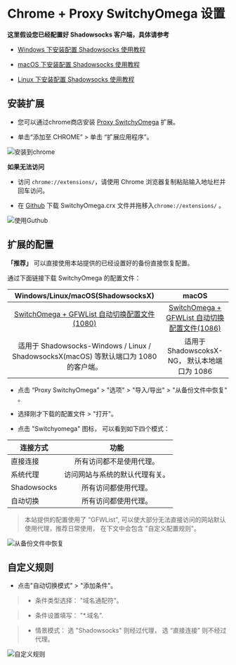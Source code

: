 # Chrome + Proxy SwitchyOmega 设置

**这里假设您已经配置好 Shadowsocks 客户端，具体请参考**

* [Windows 下安装配置 Shadowsocks 使用教程](2-windows-setup-guide-cn.md)

* [macOS 下安装配置 Shadowsocks 使用教程](3-macos-setup-guide-cn.md)

* [Linux 下安装配置 Shadowsocks 使用教程](6-linux-setup-guide-cn.md)

## 安装扩展

* 您可以通过chrome商店安装 [Proxy SwitchyOmega](https://chrome.google.com/webstore/detail/padekgcemlokbadohgkifijomclgjgif) 扩展。

* 单击“添加至 CHROME” >  单击 “扩展应用程序”。

 ![安装到chrome](files/images/bro-chromeinstall.png)

**如果无法访问**

* 访问 `chrome://extensions/`，请使用 Chrome 浏览器复制粘贴输入地址栏并回车访问。

* 在 [Github](https://github.com/FelisCatus/SwitchyOmega/releases) 下载 SwitchyOmega.crx 文件并拖移入`chrome://extensions/` 。

![使用Guthub](files/images/bro-chrome-useGithub.png)

## 扩展的配置

**「推荐」** 可以直接使用本站提供的已经设置好的备份直接恢复配置。

通过下面链接下载 SwitchyOmega 的配置文件：

|Windows/Linux/macOS(ShadowsocksX)|macOS|
|:--------:|:--------:|
|[SwitchOmega + GFWList 自动切换配置文件(1080)](https://order.shadowsocks.ch/dl.php?type=d&id=74)|[SwitchOmega + GFWList 自动切换配置文件(1086)](https://order.shadowsocks.ch/dl.php?type=d&id=75)|
|适用于 Shadowsocks-Windows / Linux / ShadowsocksX(macOS) 等默认端口为 1080 的客户端。|适用于ShadowscoksX-NG， 默认本地端口为 1086|

* 点击 “Proxy SwitchyOmega” > "选项" > "导入/导出" > "从备份文件中恢复" 。

* 选择刚才下载的配置文件 > "打开"。
* 点击 "Switchyomega" 图标， 可以看到如下四个模式：


|连接方式|功能|
|--------|:--------:|
|直接连接|所有访问都不是使用代理。|
|系统代理|访问网站与系统的默认代理有关。|
|Shadowsocks|所有访问都使用代理。|
|自动切换|所有访问都使用代理。|


> 本站提供的配置使用了 "GFWList", 可以使大部分无法直接访问的网站默认使用代理，推荐日常使用， 在下文中会包含 "自定义配置规则"。

 ![从备份文件中恢复](files/images/bro-switchyomega.png)

## 自定义规则

* 点击"自动切换模式" > "添加条件"。

>* 条件类型选择： "域名通配符"。

>* 条件设置填写： "*.域名".

>* 情景模式： 选 "Shadowsocks" 则经过代理， 选 “直接连接” 则不经过代理。

![自定义规则](files/images/bro-swocustomize.png)
